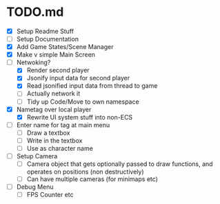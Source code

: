 ﻿# TODO.md

- [X] Setup Readme Stuff
- [ ] Setup Documentation
- [X] Add Game States/Scene Manager
- [X] Make v simple Main Screen
- [ ] Netwoking?
    - [X] Render second player
    - [X] Jsonify input data for second player
    - [X] Read jsonified input data from thread to game
    - [ ] Actually network it
    - [ ] Tidy up Code/Move to own namespace
- [X] Nametag over local player
    - [X] Rewrite UI system stuff into non-ECS
- [ ] Enter name for tag at main menu
    - [ ] Draw a textbox
    - [ ] Write in the textbox
    - [ ] Use as character name
- [ ] Setup Camera
    - [ ] Camera object that gets optionally passed to draw functions, and operates on positions (non destructively)
    - [ ] Can have multiple cameras (for minimaps etc)
- [ ] Debug Menu
    - [ ] FPS Counter etc
